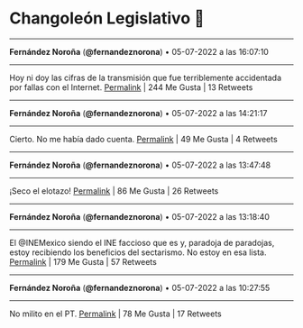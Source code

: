 # Changoleón Legislativo 🙈
*****
**Fernández Noroña** (**@fernandeznorona**) • 05-07-2022 a las 16:07:10
*****
Hoy ni doy las cifras de la transmisión que fue terriblemente accidentada por fallas con el Internet.
[Permalink](https://twitter.com/fernandeznorona/status/1544472989781164032) | 244 Me Gusta | 13 Retweets
*****
**Fernández Noroña** (**@fernandeznorona**) • 05-07-2022 a las 14:21:17
*****
Cierto. No me había dado cuenta.
[Permalink](https://twitter.com/fernandeznorona/status/1544446345737560065) | 49 Me Gusta | 4 Retweets
*****
**Fernández Noroña** (**@fernandeznorona**) • 05-07-2022 a las 13:47:48
*****
¡Seco el elotazo!
[Permalink](https://twitter.com/fernandeznorona/status/1544437919183765504) | 86 Me Gusta | 26 Retweets
*****
**Fernández Noroña** (**@fernandeznorona**) • 05-07-2022 a las 13:18:40
*****
El @INEMexico siendo el INE faccioso que es y, paradoja de paradojas, estoy recibiendo los beneficios del sectarismo. No estoy en esa lista.
[Permalink](https://twitter.com/fernandeznorona/status/1544430585485180930) | 179 Me Gusta | 57 Retweets
*****
**Fernández Noroña** (**@fernandeznorona**) • 05-07-2022 a las 10:27:55
*****
No milito en el PT.
[Permalink](https://twitter.com/fernandeznorona/status/1544387615935406080) | 78 Me Gusta | 17 Retweets
